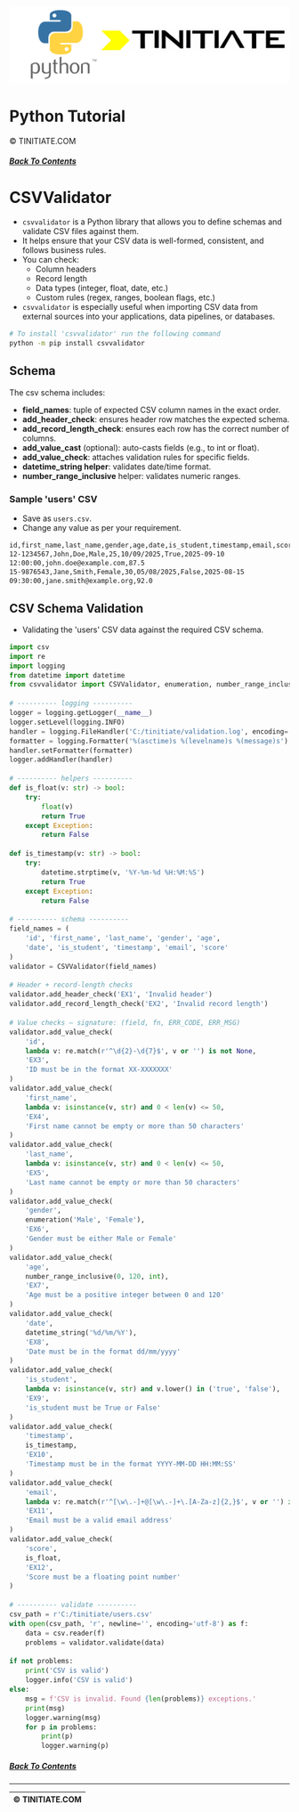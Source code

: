 ![Python Tinitiate Image](../../python_tinitiate.png)

# Python Tutorial
&copy; TINITIATE.COM

##### [Back To Contents](../../README.md)

# CSVValidator
* `csvvalidator` is a Python library that allows you to define schemas and validate CSV files against them.
* It helps ensure that your CSV data is well-formed, consistent, and follows business rules.
* You can check:
    * Column headers
    * Record length
    * Data types (integer, float, date, etc.)
    * Custom rules (regex, ranges, boolean flags, etc.)
* `csvvalidator` is especially useful when importing CSV data from external sources into your applications, data pipelines, or databases.
```bash
# To install 'csvvalidator' run the following command
python -m pip install csvvalidator
```

## Schema
The csv schema includes:
* **field_names**: tuple of expected CSV column names in the exact order.
* **add_header_check**: ensures header row matches the expected schema.
* **add_record_length_check**: ensures each row has the correct number of columns.
* **add_value_cast** (optional): auto-casts fields (e.g., to int or float).
* **add_value_check**: attaches validation rules for specific fields.
* **datetime_string helper**: validates date/time format.
* **number_range_inclusive** helper: validates numeric ranges.
### Sample 'users' CSV
* Save as `users.csv`.
* Change any value as per your requirement.
```csv
id,first_name,last_name,gender,age,date,is_student,timestamp,email,score
12-1234567,John,Doe,Male,25,10/09/2025,True,2025-09-10 12:00:00,john.doe@example.com,87.5
15-9876543,Jane,Smith,Female,30,05/08/2025,False,2025-08-15 09:30:00,jane.smith@example.org,92.0
```

## CSV Schema Validation
* Validating the 'users' CSV data against the required CSV schema.
```python
import csv
import re
import logging
from datetime import datetime
from csvvalidator import CSVValidator, enumeration, number_range_inclusive, datetime_string

# ---------- logging ----------
logger = logging.getLogger(__name__)
logger.setLevel(logging.INFO)
handler = logging.FileHandler('C:/tinitiate/validation.log', encoding='utf-8')
formatter = logging.Formatter('%(asctime)s %(levelname)s %(message)s')
handler.setFormatter(formatter)
logger.addHandler(handler)

# ---------- helpers ----------
def is_float(v: str) -> bool:
    try:
        float(v)
        return True
    except Exception:
        return False

def is_timestamp(v: str) -> bool:
    try:
        datetime.strptime(v, '%Y-%m-%d %H:%M:%S')
        return True
    except Exception:
        return False

# ---------- schema ----------
field_names = (
    'id', 'first_name', 'last_name', 'gender', 'age',
    'date', 'is_student', 'timestamp', 'email', 'score'
)
validator = CSVValidator(field_names)

# Header + record-length checks
validator.add_header_check('EX1', 'Invalid header')
validator.add_record_length_check('EX2', 'Invalid record length')

# Value checks — signature: (field, fn, ERR_CODE, ERR_MSG)
validator.add_value_check(
    'id',
    lambda v: re.match(r'^\d{2}-\d{7}$', v or '') is not None,
    'EX3',
    'ID must be in the format XX-XXXXXXX'
)
validator.add_value_check(
    'first_name',
    lambda v: isinstance(v, str) and 0 < len(v) <= 50,
    'EX4',
    'First name cannot be empty or more than 50 characters'
)
validator.add_value_check(
    'last_name',
    lambda v: isinstance(v, str) and 0 < len(v) <= 50,
    'EX5',
    'Last name cannot be empty or more than 50 characters'
)
validator.add_value_check(
    'gender',
    enumeration('Male', 'Female'),
    'EX6',
    'Gender must be either Male or Female'
)
validator.add_value_check(
    'age',
    number_range_inclusive(0, 120, int),
    'EX7',
    'Age must be a positive integer between 0 and 120'
)
validator.add_value_check(
    'date',
    datetime_string('%d/%m/%Y'),
    'EX8',
    'Date must be in the format dd/mm/yyyy'
)
validator.add_value_check(
    'is_student',
    lambda v: isinstance(v, str) and v.lower() in ('true', 'false'),
    'EX9',
    'is_student must be True or False'
)
validator.add_value_check(
    'timestamp',
    is_timestamp,
    'EX10',
    'Timestamp must be in the format YYYY-MM-DD HH:MM:SS'
)
validator.add_value_check(
    'email',
    lambda v: re.match(r'^[\w\.-]+@[\w\.-]+\.[A-Za-z]{2,}$', v or '') is not None,
    'EX11',
    'Email must be a valid email address'
)
validator.add_value_check(
    'score',
    is_float,
    'EX12',
    'Score must be a floating point number'
)

# ---------- validate ----------
csv_path = r'C:/tinitiate/users.csv'
with open(csv_path, 'r', newline='', encoding='utf-8') as f:
    data = csv.reader(f)
    problems = validator.validate(data)

if not problems:
    print('CSV is valid')
    logger.info('CSV is valid')
else:
    msg = f'CSV is invalid. Found {len(problems)} exceptions.'
    print(msg)
    logger.warning(msg)
    for p in problems:
        print(p)
        logger.warning(p)
```

##### [Back To Contents](../../README.md)
***
| &copy; TINITIATE.COM |
|----------------------|